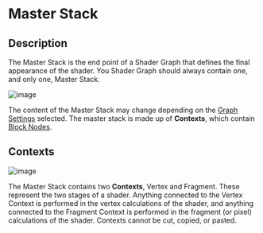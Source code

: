 # Master Stack 

## Description

The Master Stack is the end point of a Shader Graph that defines the final appearance of the shader. You Shader Graph should always contain one, and only one, Master Stack. 

![image](images/MasterStack_Populated.png)

The content of the Master Stack may change depending on the [Graph Settings](Graph-Settings-Menu.md) selected. The master stack is made up of **Contexts**, which contain [Block Nodes](Block-Node.md). 

## Contexts
![image](images/MasterStack_Empty.png)

The Master Stack contains two **Contexts**, Vertex and Fragment. These represent the two stages of a shader. Anything connected to the Vertex Context is performed in the vertex calculations of the shader, and anything connected to the Fragment Context is performed in the fragment (or pixel) calculations of the shader. Contexts cannot be cut, copied, or pasted.
